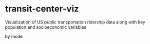 # transit-center-viz
Visualization of US public transportation ridership data along with key population and socioeconomic variables

by mode
